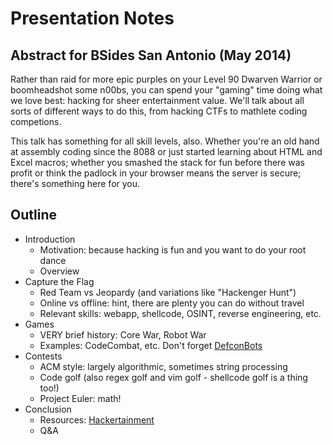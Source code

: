 # Presentation Notes

## Abstract for BSides San Antonio (May 2014)

Rather than raid for more epic purples on your Level 90 Dwarven Warrior or boomheadshot some n00bs, you can spend your "gaming" time doing what we love best: hacking for sheer entertainment value. We'll talk about all sorts of different ways to do this, from hacking CTFs to mathlete coding competions.

This talk has something for all skill levels, also. Whether you're an old hand at assembly coding since the 8088 or just started learning about HTML and Excel macros; whether you smashed the stack for fun before there was profit or think the padlock in your browser means the server is secure; there's something here for you.

## Outline

- Introduction
  - Motivation: because hacking is fun and you want to do your root dance
  - Overview
- Capture the Flag
  - Red Team vs Jeopardy (and variations like "Hackenger Hunt")
  - Online vs offline: hint, there are plenty you can do without travel
  - Relevant skills: webapp, shellcode, OSINT, reverse engineering, etc.
- Games
  - VERY brief history: Core War, Robot War
  - Examples: CodeCombat, etc. Don't forget [DefconBots](http://defconbots.org)
- Contests
  - ACM style: largely algorithmic, sometimes string processing
  - Code golf (also regex golf and vim golf - shellcode golf is a thing too!)
  - Project Euler: math!
- Conclusion
  - Resources: [Hackertainment](http://hackertainment.net)
  - Q&A
